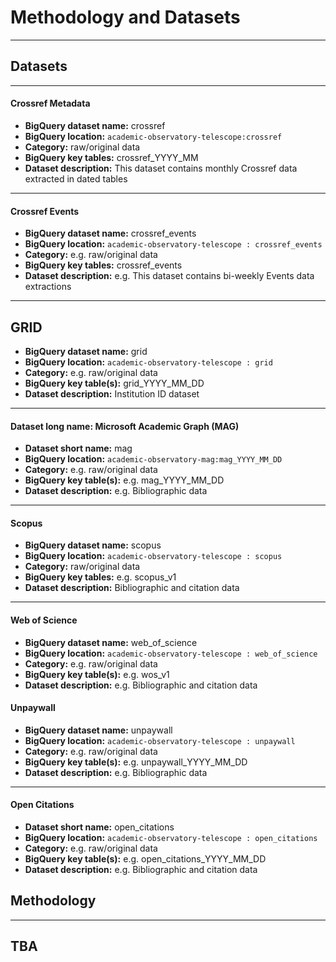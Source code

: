 # Methodology and Datasets
---
## Datasets
---
#### Crossref Metadata
* **BigQuery dataset name:** crossref
* **BigQuery location:** `academic-observatory-telescope:crossref`
* **Category:** raw/original data
* **BigQuery key tables:** crossref_YYYY_MM
* **Dataset description:** This dataset contains monthly Crossref data extracted in dated tables

---
#### Crossref Events
* **BigQuery dataset name:** crossref_events
* **BigQuery location:** `academic-observatory-telescope : crossref_events`
* **Category:** e.g. raw/original data
* **BigQuery key tables:** crossref_events
* **Dataset description:** e.g. This dataset contains bi-weekly Events data extractions 

---
## GRID
* **BigQuery dataset name:** grid
* **BigQuery location:** `academic-observatory-telescope : grid`
* **Category:** e.g. raw/original data
* **BigQuery key table(s):** grid_YYYY_MM_DD
* **Dataset description:** Institution ID dataset

---
#### Dataset long name: Microsoft Academic Graph (MAG)
* **Dataset short name:** mag
* **BigQuery location:** `academic-observatory-mag:mag_YYYY_MM_DD`
* **Category:** e.g. raw/original data
* **BigQuery key table(s):** e.g. mag_YYYY_MM_DD
* **Dataset description:** e.g. Bibliographic data

---
#### Scopus
* **BigQuery dataset name:** scopus
* **BigQuery location:** `academic-observatory-telescope : scopus`
* **Category:** raw/original data
* **BigQuery key tables:** e.g. scopus_v1
* **Dataset description:** Bibliographic and citation data

---
#### Web of Science
* **BigQuery dataset name:** web_of_science 
* **BigQuery location:** `academic-observatory-telescope : web_of_science`
* **Category:** e.g. raw/original data
* **BigQuery key table(s):** e.g. wos_v1
* **Dataset description:** e.g. Bibliographic and citation data


#### Unpaywall
* **BigQuery dataset name:** unpaywall
* **BigQuery location:** `academic-observatory-telescope : unpaywall`
* **Category:** e.g. raw/original data
* **BigQuery key table(s):** e.g. unpaywall_YYYY_MM_DD
* **Dataset description:** e.g. Bibliographic data

---
#### Open Citations
* **Dataset short name:** open_citations
* **BigQuery location:** `academic-observatory-telescope : open_citations`
* **Category:** e.g. raw/original data
* **BigQuery key table(s):** e.g. open_citations_YYYY_MM_DD
* **Dataset description:** e.g. Bibliographic and citation data

## Methodology
---
TBA
---




